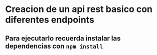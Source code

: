 # Creacion de un api rest basico con diferentes endpoints

## Para ejecutarlo recuerda instalar las dependencias con ``` npm install ```